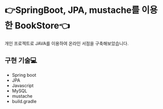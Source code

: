 # :point_right:SpringBoot, JPA, mustache를 이용한 BookStore:point_left:

개인 프로젝트로 JAVA를 이용하여 온라인 서점을 구축해보았습니다.

## 구현 기술:computer:
* Spring boot
* JPA
* Javascript
* MySQL
* mustache
* build.gradle
